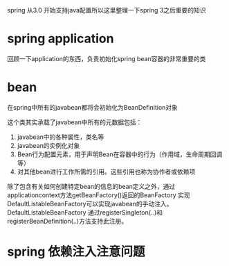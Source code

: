 spring 从3.0 开始支持java配置所以这里整理一下spring 3之后重要的知识

# spring application

回顾一下application的东西，负责初始化spring bean容器的非常重要的类

# bean

在spring中所有的javabean都将会初始化为BeanDefinition对象

这个类其实承载了javabean中所有的元数据包括：

1. javabean中的各种属性，类名等
2. javabean的实例化对象
3. Bean行为配置元素，用于声明Bean在容器中的行为（作用域，生命周期回调等）
4. 对其他bean进行工作所需的引用。这些引用也称为协作者或依赖项

除了包含有关如何创建特定bean的信息的bean定义之外，通过applicationcontext方法getBeanFactory()返回的BeanFactory 实现DefaultListableBeanFactory可以实现javabean的手动注入。DefaultListableBeanFactory 通过registerSingleton(..)和 registerBeanDefinition(..)方法支持此注册。

# spring 依赖注入注意问题

